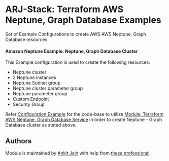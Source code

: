 # ARJ-Stack: Terraform AWS Neptune, Graph Database Examples

Set of Example Configurations to create AWS AWS Neptune, Graph Database resources

#### Amazon Neptune Example: Neptune, Graph Database Cluster

This Example configuration is used to create the following resources:
- Neptune cluster
- 2 Neptune instances
- Neptune Subnet group
- Neptune cluster parameter group
- Neptune parameter group.
- Custom Endpoint
- Security Group

Refer [Configuration Example](https://github.com/arjstack/terraform-aws-examples/tree/main/aws-neptune/neptune-cluster) for the code-base to utilize [Module: Terraform AWS Neptune, Graph Database Service](https://github.com/arjstack/terraform-aws-neptune) in order to create Neptune - Graph Database cluster as stated above.

## Authors

Module is maintained by [Ankit Jain](https://github.com/ankit-jn) with help from [these professional](https://github.com/arjstack/terraform-aws-examples/graphs/contributors).
